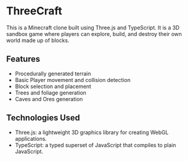 # ThreeCraft

This is a Minecraft clone built using Three.js and TypeScript. It is a 3D sandbox game where players can explore, build, and destroy their own world made up of blocks.

## Features

- Procedurally generated terrain
- Basic Player movement and collision detection
- Block selection and placement
- Trees and foliage generation
- Caves and Ores generation

## Technologies Used

- Three.js: a lightweight 3D graphics library for creating WebGL applications.
- TypeScript: a typed superset of JavaScript that compiles to plain JavaScript.
